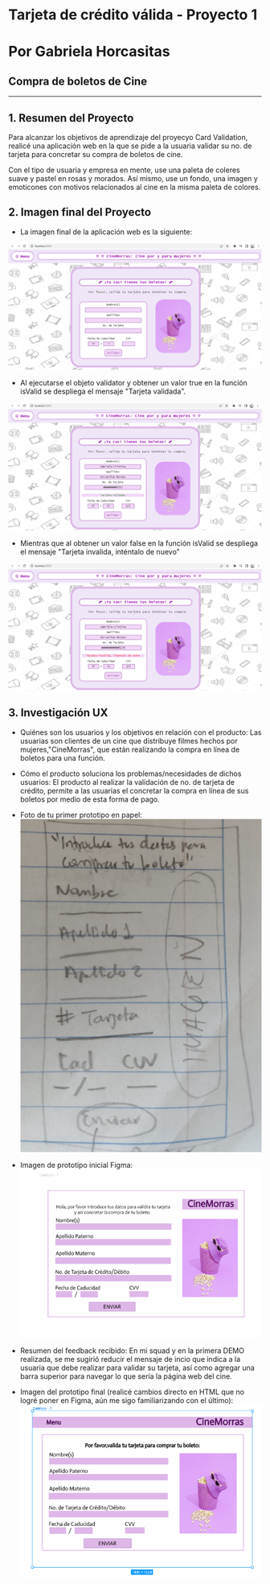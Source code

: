 # Tarjeta de crédito válida - Proyecto 1 
# Por Gabriela Horcasitas
## Compra de boletos de Cine

***

## 1. Resumen del Proyecto

Para alcanzar los objetivos de aprendizaje del proyecyo Card Validation, realicé
una aplicación web en la que se pide a la usuaria validar su no. de tarjeta para
concretar su compra de boletos de cine.

Con el tipo de usuaria y empresa en mente, use una paleta de coleres suave y 
pastel en rosas y morados. Así mismo, use un fondo, una imagen y emoticones con motivos
relacionados al cine en la misma paleta de colores.

## 2. Imagen final del Proyecto

* La imagen final de la aplicación web es la siguiente:

 ![](<./final.jpg>)

* Al ejecutarse el objeto validator y obtener un valor true en la función isValid 
  se despliega el mensaje  "Tarjeta validada".

 ![](<./valid.jpg>) 

* Mientras que al obtener un valor false en la función isValid se despliega el mensaje
  "Tarjeta invalida, inténtalo de nuevo"

 ![](<./invalid.jpg>) 
 
## 3. Investigación UX

* Quiénes son los usuarios y los objetivos en relación con el producto: Las usuarias son clientes de un cine que distribuye filmes hechos por mujeres,"CineMorras", que están realizando la compra en línea de boletos para una función. 

* Cómo el producto soluciona los problemas/necesidades de dichos usuarios: El producto al realizar la validación de no. de tarjeta de crédito, permite a las usuarias el concretar la compra en línea de sus boletos por medio de esta forma de pago.

* Foto de tu primer prototipo en papel:
 ![](<./prototipoPapel.jpg>)

 * Imagen de prototipo inicial Figma:
 ![](<./prototipo.jpg>)

* Resumen del feedback recibido: En mi squad y en la primera DEMO realizada, se me sugirió reducir el mensaje de incio que indica a la usuaria que debe realizar para validar su tarjeta, así como agregar una barra superior para navegar lo que sería la página web del cine.

* Imagen del prototipo final (realicé cambios directo en HTML que no logré poner en Figma, aún me sigo familiarizando con el último):
 ![](<./prototipoFeedback.jpg>)